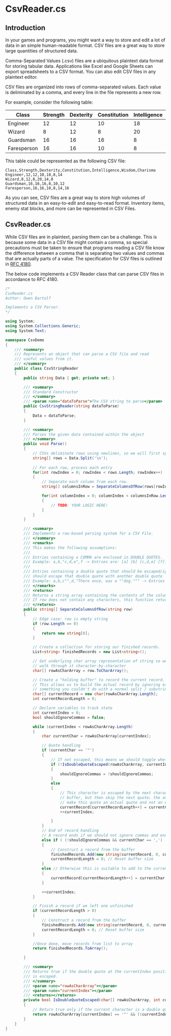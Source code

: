 # CsvReader.cs

## Introduction

In your games and programs, you might want a way to store and edit a lot of data in an simple human-readable format. CSV files are a great way to store large quantities of structured data.

Comma-Separated Values (.csv) files are a ubiquitous plaintext data format for storing tabular data. Applications like Excel and Google Sheets can export spreadsheets to a CSV format. You can also edit CSV files in any plaintext editor.

CSV files are organized into rows of comma-separated values. Each value is deliminated by a comma, and every line in the file represents a new row.

For example, consider the following table:

| Class       | Strength | Dexterity | Constitution | Intelligence | Wisdom | Charisma |
|-------------|----------|-----------|--------------|--------------|--------|----------|
| Engineer    | 12       | 12        | 10           | 18           | 8      | 14       |
| Wizard      | 8        | 12        | 8            | 20           | 14     | 8        |
| Guardsman   | 16       | 16        | 16           | 8            | 10     | 12       |
| Faresperson | 16       | 16        | 10           | 8            | 14     | 16       |

This table could be represented as the following CSV file:

```
Class,Strength,Dexterity,Constitution,Intelligence,Wisdom,Charisma
Engineer,12,12,10,18,8,14
Wizard,8,12,8,20,14,8
Guardsman,16,16,16,8,10,12
Faresperson,16,16,10,8,14,16
```
As you can see, CSV files are a great way to store high volumes of structured data in an easy-to-edit and easy-to-read format. Inventory items, enemy stat blocks, and more can be represented in CSV Files.

## CsvReader.cs

While CSV files are in plaintext, parsing them can be a challenge. This is because some data in a CSV file might contain a comma, so special precautions must be taken to ensure that programs reading a CSV file know the difference between a comma that is separating two values and commas that are actually parts of a value. The specification for CSV files is outlined in [RFC 4180](https://datatracker.ietf.org/doc/html/rfc4180).

The below code implements a CSV Reader class that can parse CSV files in accordance to RFC 4180.

```csharp
/*
CsvReader.cs
Author: Owen Bartolf

Implements a CSV Parser.
*/

using System;
using System.Collections.Generic;
using System.Text;

namespace CsvDemo
{
    /// <summary>
    /// Represents an object that can parse a CSV file and read
    /// useful values from it.
    /// </summary>
    public class CsvStringReader
    {
        public string Data { get; private set; }

        /// <summary>
        /// Standard Constructor
        /// </summary>
        /// <param name="dataToParse">The CSV string to parse</param>
        public CsvStringReader(string dataToParse)
        {
            Data = dataToParse;
        }

        /// <summary>
        /// Parses the given data contained within the object
        /// </summary>
        public void Parse()
        {
            // CSVs deliminate rows using newlines, so we will first split along newlines to get the rows.
            string[] rows = Data.Split('\n');
            
            // For each row, process each entry
            for(int rowIndex = 0; rowIndex < rows.Length; rowIndex++)
            {
                // Separate each column from each row.
                string[] columnsInRow = SeparateColumnsOfRow(rows[rowIndex]);

                for(int columnIndex = 0; columnIndex < columnsInRow.Length; columnIndex++)
                {
                    // TODO: YOUR LOGIC HERE!
                }
            }
        }

        /// <summary>
        /// Implements a row-based parsing system for a CSV File.
        /// </summary>
        /// <remarks>
        /// This makes the following assumptions:
        /// 
        /// Entries containing a COMMA are enclosed in DOUBLE QUOTES.
        /// Example: a,b,"c,d,e",f -> Entries are: [a] [b] [c,d,e] [f].
        /// 
        /// Entries containing a double quote that should be escaped/ignored
        /// should escape that double quote with another double quote
        /// Example: a,b,c"",d,"There once, was a ""dog.""" -> Entries are: [a] [b] [c"] [d] [There once, was a "dog."]
        /// </remarks>
        /// <returns>
        /// Returns a string array containing the contents of the columns of the CSV.
        /// If row does not contain any characters, this function returns an empty string array.
        /// </returns>
        public string[] SeparateColumnsOfRow(string row)
        {
            // Edge case: row is empty string
            if (row.Length == 0)
            {
                return new string[0];
            }

            // Create a collection for storing our finished records.
            List<string> finishedRecords = new List<string>();

            // Get underlying char array representation of string so we can
            // walk through it character-by-character
            char[] rowAsCharArray = row.ToCharArray();

            // Create a "holding buffer" to record the current record.
            // This allows us to build the actual record by ignoring escape characters;
            // something you couldn't do with a normal split / substring operation.
            char[] currentRecord = new char[rowAsCharArray.Length];
            int currentRecordLength = 0;

            // Declare variables to track state
            int currentIndex = 0;
            bool shouldIgnoreCommas = false;

            while (currentIndex < rowAsCharArray.Length)
            {
                char currentChar = rowAsCharArray[currentIndex];

                // Quote handling
                if (currentChar == '"')
                {
                    // If not escaped, this means we should toggle whether we are ignoring commas or not.
                    if (!IsDoubleQuoteEscaped(rowAsCharArray, currentIndex))
                    {
                        shouldIgnoreCommas = !shouldIgnoreCommas;
                    }
                    else
                    {
                        // This character is escaped by the next character. Add this character to the
                        // buffer, but then skip the next quote; the only purpose of the next quote is
                        // make this quote an actual quote and not an escape.
                        currentRecord[currentRecordLength++] = currentChar;
                        ++currentIndex;

                    }
                }
                // End of record handling
                // A record ends if we should not ignore commas and encounter one, we reach the end of the line, or we reach the end of the string.
                else if ( (!shouldIgnoreCommas && currentChar == ',') || currentChar == '\n')
                {
                    // Construct a record from the buffer
                    finishedRecords.Add(new string(currentRecord, 0, currentRecordLength));
                    currentRecordLength = 0; // Reset buffer size
                }
                else // Otherwise this is suitable to add to the current buffer.
                {
                    currentRecord[currentRecordLength++] = currentChar;
                }

                ++currentIndex;
            }

            // Finish a record if we left one unfinished
            if (currentRecordLength > 0)
            {
                // Construct a record from the buffer
                finishedRecords.Add(new string(currentRecord, 0, currentRecordLength));
                currentRecordLength = 0; // Reset buffer size
            }

            //Once done, move records from list to array
            return finishedRecords.ToArray();

        }

        /// <summary>
        /// Returns true if the double quote at the currentIndex position of the rowAsCharArray
        /// is escaped.
        /// </summary>
        /// <param name="rowAsCharArray"></param>
        /// <param name="currentIndex"></param>
        /// <returns></returns>
        private bool IsDoubleQuoteEscaped(char[] rowAsCharArray, int currentIndex)
        {
            // Return true only if the current character is a double quote, another character exists in the array, and that character is also a double quote.
            return rowAsCharArray[currentIndex] == '"' && ((currentIndex + 1) < rowAsCharArray.Length)  && rowAsCharArray[currentIndex + 1] == '"';
        }
    }
}
```